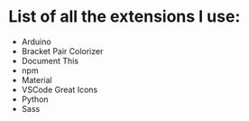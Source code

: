 # List of all the extensions I use:

- Arduino
- Bracket Pair Colorizer
- Document This
- npm
- Material
- VSCode Great Icons
- Python
- Sass
